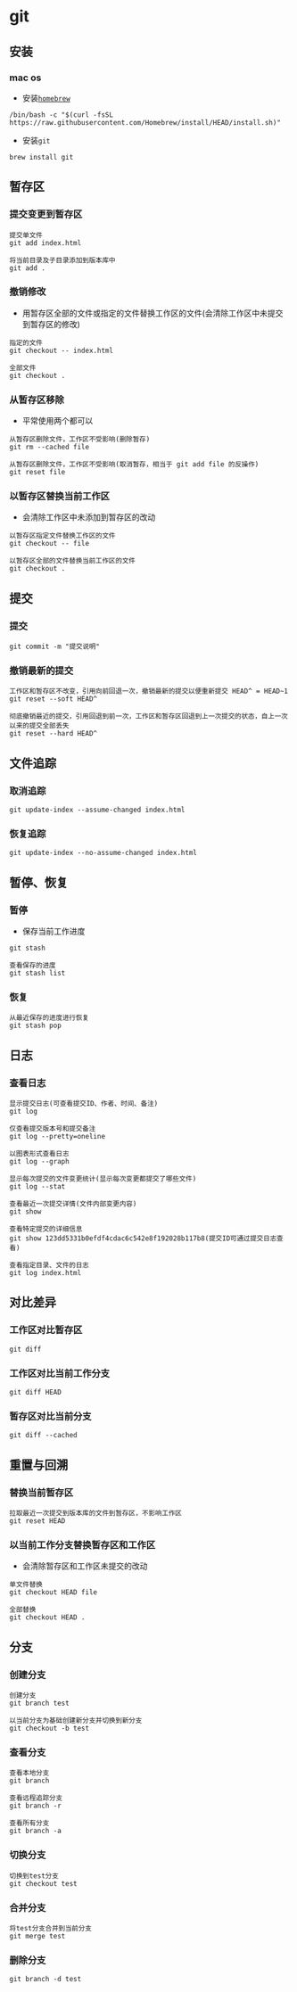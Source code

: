 # git
## 安装
### mac os
- 安装[`homebrew`](https://brew.sh/)

```
/bin/bash -c "$(curl -fsSL https://raw.githubusercontent.com/Homebrew/install/HEAD/install.sh)"
```

- 安装`git`

```
brew install git
```
## 暂存区

### 提交变更到暂存区

```
提交单文件
git add index.html

将当前目录及子目录添加到版本库中
git add .
```

### 撤销修改

- 用暂存区全部的文件或指定的文件替换工作区的文件(会清除工作区中未提交到暂存区的修改)

```
指定的文件
git checkout -- index.html

全部文件
git checkout .
```

### 从暂存区移除
- 平常使用两个都可以
```
从暂存区删除文件，工作区不受影响(删除暂存)
git rm --cached file

从暂存区删除文件，工作区不受影响(取消暂存，相当于 git add file 的反操作)
git reset file
```
### 以暂存区替换当前工作区
- 会清除工作区中未添加到暂存区的改动
```
以暂存区指定文件替换工作区的文件
git checkout -- file

以暂存区全部的文件替换当前工作区的文件
git checkout .
```

## 提交
### 提交
```
git commit -m "提交说明"
```
### 撤销最新的提交
```
工作区和暂存区不改变，引用向前回退一次，撤销最新的提交以便重新提交 HEAD^ = HEAD~1
git reset --soft HEAD^

彻底撤销最近的提交，引用回退到前一次，工作区和暂存区回退到上一次提交的状态，自上一次以来的提交全部丢失
git reset --hard HEAD^
```

## 文件追踪
### 取消追踪
```
git update-index --assume-changed index.html
```
### 恢复追踪
```
git update-index --no-assume-changed index.html
```





## 暂停、恢复

### 暂停

- 保存当前工作进度

```
git stash

查看保存的进度
git stash list
```
### 恢复

```
从最近保存的进度进行恢复
git stash pop
```


## 日志
### 查看日志
```
显示提交日志(可查看提交ID、作者、时间、备注)
git log

仅查看提交版本号和提交备注
git log --pretty=oneline

以图表形式查看日志
git log --graph

显示每次提交的文件变更统计(显示每次变更都提交了哪些文件)
git log --stat

查看最近一次提交详情(文件内部变更内容)
git show

查看特定提交的详细信息
git show 123dd5331b0efdf4cdac6c542e8f192028b117b8(提交ID可通过提交日志查看)

查看指定目录、文件的日志
git log index.html
```

## 对比差异
### 工作区对比暂存区
```
git diff
```
### 工作区对比当前工作分支
```
git diff HEAD
```
### 暂存区对比当前分支
```
git diff --cached
```

## 重置与回溯
### 替换当前暂存区
```
拉取最近一次提交到版本库的文件到暂存区，不影响工作区
git reset HEAD
```
### 以当前工作分支替换暂存区和工作区
- 会清除暂存区和工作区未提交的改动
```
单文件替换
git checkout HEAD file

全部替换
git checkout HEAD .
```


## 分支

### 创建分支

```
创建分支
git branch test

以当前分支为基础创建新分支并切换到新分支
git checkout -b test
```

### 查看分支

```
查看本地分支
git branch

查看远程追踪分支
git branch -r

查看所有分支
git branch -a
```

### 切换分支

```
切换到test分支
git checkout test
```

### 合并分支

```
将test分支合并到当前分支
git merge test
```



### 删除分支

```
git branch -d test
```






































<style>
#app .theme-default-content {
    max-width: 1200px;
}
</style>
